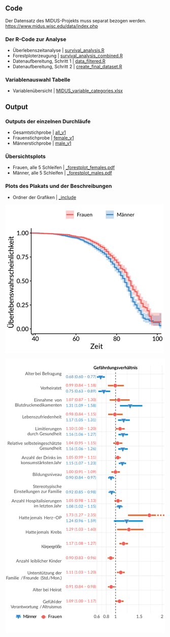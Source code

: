## Code

Der Datensatz des MIDUS-Projekts muss separat bezogen werden.
https://www.midus.wisc.edu/data/index.php

### Der R-Code zur Analyse
* Überlebenszeitanalyse | [survival_analysis.R](jonas/survival_analysis.R)
* Forestploterzeugung | [survival_analysis_combined.R](jonas/survival_analysis_combined.R)
* Datenaufbereitung, Schritt 1 | [data_filtered.R](jonas/data_filtered.R)
* Datenaufbereitung, Schritt 2 | [create_final_dataset.R](alan/create_final_dataset.R)


### Variablenauswahl Tabelle
* Variablenübersicht | [MIDUS_variable_categories.xlsx](alan/MIDUS_variable_categories.xlsx)


## Output

### Outputs der einzelnen Durchläufe
* Gesamtstichprobe | [all_v1](jonas/output/all_v1/)
* Frauenstichprobe | [female_v1](jonas/output/female_v1/)
* Männerstichprobe | [male_v1](jonas/output/male_v1/)

### Übersichtsplots
* Frauen, alle 5 Schleifen | [_forestplot_females.pdf](_include/_forestplot_females.pdf)
* Männer, alle 5 Schleifen | [_forestplot_males.pdf](_include/_forestplot_females.pdf)

### Plots des Plakats und der Beschreibungen
* Ordner der Grafiken | [_include](_include/)

![Überlebenskurve der Geschlechter](_include/survplot_genders.png)

[![Forestplot des Plakats](_include/_forestplot_total_gender.png)](_include/_forestplot_total_gender.pdf)